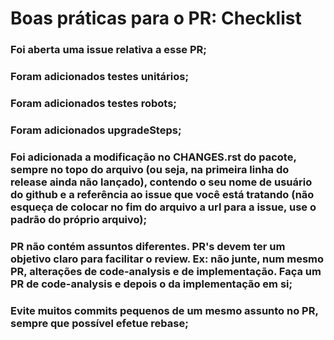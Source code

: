 Boas práticas para o PR: Checklist
==================================

### Foi aberta uma issue relativa a esse PR;


### Foram adicionados testes unitários;


### Foram adicionados testes robots;


### Foram adicionados upgradeSteps;


### Foi adicionada a modificação no CHANGES.rst do pacote, sempre no topo do arquivo (ou seja, na primeira linha do release ainda não lançado), contendo o seu nome de usuário do github e a referência ao issue que você está tratando (não esqueça de colocar no fim do arquivo a url para a issue, use o padrão do próprio arquivo);


### PR não contém assuntos diferentes. PR's devem ter um objetivo claro para facilitar o review. Ex: não junte, num mesmo PR, alterações de code-analysis e de implementação. Faça um PR de code-analysis e depois o da implementação em si;


### Evite muitos commits pequenos de um mesmo assunto no PR, sempre que possível efetue rebase;
